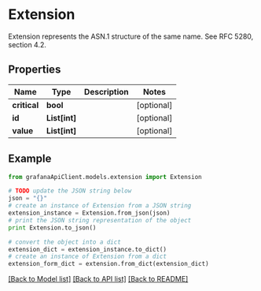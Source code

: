 # Extension

Extension represents the ASN.1 structure of the same name. See RFC 5280, section 4.2.

## Properties
Name | Type | Description | Notes
------------ | ------------- | ------------- | -------------
**critical** | **bool** |  | [optional] 
**id** | **List[int]** |  | [optional] 
**value** | **List[int]** |  | [optional] 

## Example

```python
from grafanaApiClient.models.extension import Extension

# TODO update the JSON string below
json = "{}"
# create an instance of Extension from a JSON string
extension_instance = Extension.from_json(json)
# print the JSON string representation of the object
print Extension.to_json()

# convert the object into a dict
extension_dict = extension_instance.to_dict()
# create an instance of Extension from a dict
extension_form_dict = extension.from_dict(extension_dict)
```
[[Back to Model list]](../README.md#documentation-for-models) [[Back to API list]](../README.md#documentation-for-api-endpoints) [[Back to README]](../README.md)


